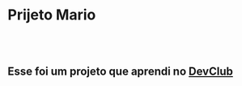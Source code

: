 <h1>Prijeto Mario</h1>
<br>
<br>
<h2>Esse foi um projeto que aprendi no <a href="https://rodolfomori.com.br/devclub" target="_blank">DevClub</a></h2>
